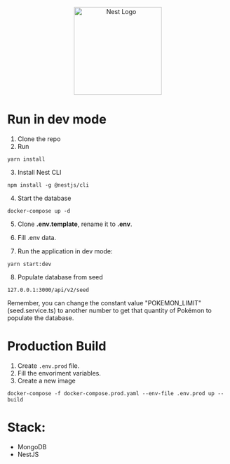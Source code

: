 <p align="center">
  <a href="http://nestjs.com/" target="blank"><img src="https://nestjs.com/img/logo-small.svg" width="200" alt="Nest Logo" /></a>
</p>

[circleci-image]: https://img.shields.io/circleci/build/github/nestjs/nest/master?token=abc123def456
[circleci-url]: https://circleci.com/gh/nestjs/nest

# Run in dev mode
1. Clone the repo
2. Run 
```
yarn install
```
3. Install Nest CLI
```
npm install -g @nestjs/cli
```
4. Start the database
```
docker-compose up -d
```
5. Clone __.env.template__, rename it to __.env__.

6. Fill .env data.

7. Run the application in dev mode:
```
yarn start:dev
```

8. Populate database from seed
```
127.0.0.1:3000/api/v2/seed
```
Remember, you can change the constant value "POKEMON_LIMIT" (seed.service.ts) to another number to get that quantity of Pokémon to populate the database.

# Production Build
1. Create ```.env.prod``` file.
2. Fill the envoriment variables.
3. Create a new image
```
docker-compose -f docker-compose.prod.yaml --env-file .env.prod up --build
```

# Stack:
* MongoDB
* NestJS


